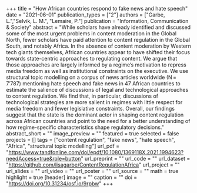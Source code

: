 +++
title = "How African countries respond to fake news and hate speech"
date = "2021-06-01"
publication_types = ["2"]
authors = ["Garbe, L.","Selvik, L. M.", "Lemaire, P."]
publication = "Information, Communication & Society"
abstract = "While scholars have already identified and discussed some of the most urgent problems in content moderation in the Global North, fewer scholars have paid attention to content regulation in the Global South, and notably Africa. In the absence of content moderation by Western tech giants themselves, African countries appear to have shifted their focus towards state-centric approaches to regulating content. We argue that those approaches are largely informed by a regime’s motivation to repress media freedom as well as institutional constraints on the executive. We use structural topic modelling on a corpus of news articles worldwide (N = 7′787) mentioning hate speech and fake news in 47 African countries to estimate the salience of discussions of legal and technological approaches to content regulation. We find that, in particular, discussions of technological strategies are more salient in regimes with little respect for media freedom and fewer legislative constraints. Overall, our findings suggest that the state is the dominant actor in shaping content regulation across African countries and point to the need for a better understanding of how regime-specific characteristics shape regulatory decisions."
abstract_short = ""
image_preview = ""
featured = true
selected = false
projects = []
tags = ["content regulation", "fake news", "hate speech", "Africa", "structural topic modelling"]
url_pdf = "https://www.tandfonline.com/doi/epdf/10.1080/1369118X.2021.1994623?needAccess=true&role=button"
url_preprint = ""
url_code = ""
url_dataset = "https://github.com/lisagarbe/ContentRegulationAfrica"
url_project = ""
url_slides = ""
url_video = ""
url_poster = ""
url_source = ""
math = true
highlight = true
[header]
image = ""
caption = ""
doi = "https://doi.org/10.31234/osf.io/9rpbw"
+++
